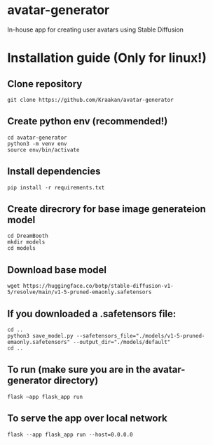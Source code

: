 # avatar-generator
In-house app for creating user avatars using Stable Diffusion

# Installation guide (Only for linux!)

## Clone repository
`git clone https://github.com/Kraakan/avatar-generator`

## Create python env (recommended!)
`cd avatar-generator`  
`python3 -m venv env`  
`source env/bin/activate`  

## Install dependencies
`pip install -r requirements.txt`  

## Create direcrory for base image generateion model
`cd DreamBooth`  
`mkdir models`  
`cd models`  

## Download base model
`wget https://huggingface.co/botp/stable-diffusion-v1-5/resolve/main/v1-5-pruned-emaonly.safetensors`

## If you downloaded a .safetensors file:
`cd ..`  
`python3 save_model.py --safetensors_file="./models/v1-5-pruned-emaonly.safetensors" --output_dir="./models/default"`  
`cd ..`  

## To run (make sure you are in the avatar-generator directory)
`flask –app flask_app run`  

## To serve the app over local network
`flask --app flask_app run --host=0.0.0.0`
